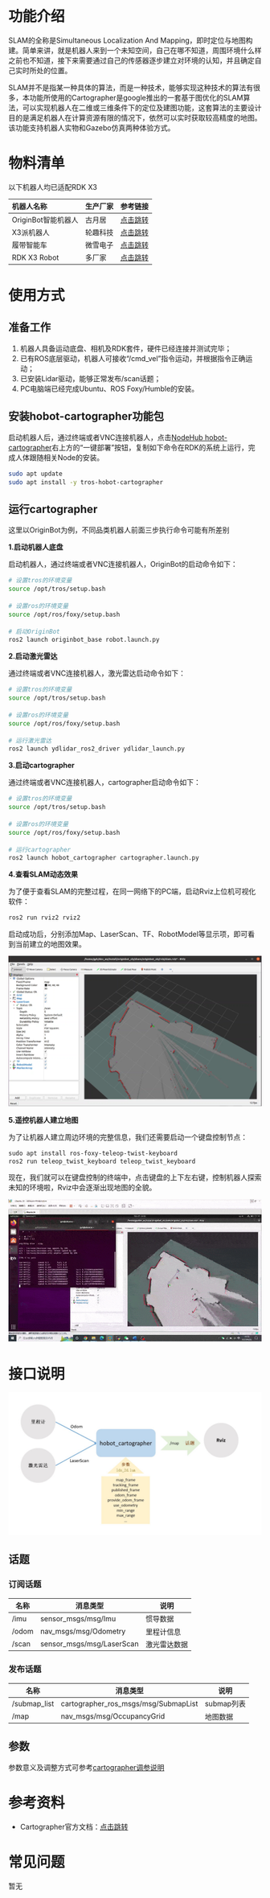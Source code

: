 # 功能介绍

SLAM的全称是Simultaneous Localization And Mapping，即时定位与地图构建。简单来讲，就是机器人来到一个未知空间，自己在哪不知道，周围环境什么样之前也不知道，接下来需要通过自己的传感器逐步建立对环境的认知，并且确定自己实时所处的位置。

SLAM并不是指某一种具体的算法，而是一种技术，能够实现这种技术的算法有很多，本功能所使用的Cartographer是google推出的一套基于图优化的SLAM算法，可以实现机器人在二维或三维条件下的定位及建图功能，这套算法的主要设计目的是满足机器人在计算资源有限的情况下，依然可以实时获取较高精度的地图。该功能支持机器人实物和Gazebo仿真两种体验方式。

# 物料清单

以下机器人均已适配RDK X3

| 机器人名称          | 生产厂家 | 参考链接                                                     |
| :------------------ | -------- | ------------------------------------------------------------ |
| OriginBot智能机器人 | 古月居   | [点击跳转](https://www.originbot.org/)                       |
| X3派机器人          | 轮趣科技 | [点击跳转](https://item.taobao.com/item.htm?spm=a230r.1.14.17.55e556912LPGGx&id=676436236906&ns=1&abbucket=12#detail) |
| 履带智能车          | 微雪电子 | [点击跳转](https://detail.tmall.com/item.htm?abbucket=9&id=696078152772&rn=4d81bea40d392509d4a5153fb2c65a35&spm=a1z10.5-b-s.w4011-22714387486.159.12d33742lJtqRk) |
| RDK X3 Robot        | 多厂家 | [点击跳转](https://developer.horizon.ai/sunrise) |

# 使用方式

## 准备工作

1. 机器人具备运动底盘、相机及RDK套件，硬件已经连接并测试完毕；
2. 已有ROS底层驱动，机器人可接收“/cmd_vel”指令运动，并根据指令正确运动；
3. 已安装Lidar驱动，能够正常发布/scan话题；
4. PC电脑端已经完成Ubuntu、ROS Foxy/Humble的安装。


## 安装hobot-cartographer功能包

启动机器人后，通过终端或者VNC连接机器人，点击[NodeHub hobot-cartographer](http://it-dev.horizon.ai/nodehubDetail/170117036053371409)右上方的“一键部署”按钮，复制如下命令在RDK的系统上运行，完成人体跟随相关Node的安装。

```bash
sudo apt update
sudo apt install -y tros-hobot-cartographer
```

## 运行cartographer

这里以OriginBot为例，不同品类机器人前面三步执行命令可能有所差别

**1.启动机器人底盘**

启动机器人，通过终端或者VNC连接机器人，OriginBot的启动命令如下：

```bash
# 设置tros的环境变量
source /opt/tros/setup.bash

# 设置ros的环境变量
source /opt/ros/foxy/setup.bash

# 启动OriginBot
ros2 launch originbot_base robot.launch.py 
```

**2.启动激光雷达**

通过终端或者VNC连接机器人，激光雷达启动命令如下：

```bash
# 设置tros的环境变量
source /opt/tros/setup.bash

# 设置ros的环境变量
source /opt/ros/foxy/setup.bash

# 运行激光雷达
ros2 launch ydlidar_ros2_driver ydlidar_launch.py
```

**3.启动cartographer**

通过终端或者VNC连接机器人，cartographer启动命令如下：

```bash
# 设置tros的环境变量
source /opt/tros/setup.bash

# 设置ros的环境变量
source /opt/ros/foxy/setup.bash

# 运行cartographer
ros2 launch hobot_cartographer cartographer.launch.py
```

**4.查看SLAM动态效果**

为了便于查看SLAM的完整过程，在同一网络下的PC端，启动Rviz上位机可视化软件：

```bash
ros2 run rviz2 rviz2
```

启动成功后，分别添加Map、LaserScan、TF、RobotModel等显示项，即可看到当前建立的地图效果。

![cartographer_slam](image/cartographer_slam.png)

**5.遥控机器人建立地图**

为了让机器人建立周边环境的完整信息，我们还需要启动一个键盘控制节点：

```
sudo apt install ros-foxy-teleop-twist-keyboard
ros2 run teleop_twist_keyboard teleop_twist_keyboard
```

现在，我们就可以在键盘控制的终端中，点击键盘的上下左右键，控制机器人探索未知的环境啦，Rviz中会逐渐出现地图的全貌。

![e646ac75c6](image/e646ac75c6.gif)

# 接口说明

![interfaces](image/interfaces.jpg)

## 话题

### 订阅话题

| 名称  | 消息类型                | 说明 |
| ----- | ----------------------- | ---- |
| /imu  | sensor_msgs/msg/Imu        | 惯导数据    |
| /odom |  nav_msgs/msg/Odometry     | 里程计信息     |
| /scan | sensor_msgs/msg/LaserScan  | 激光雷达数据     |

### 发布话题

| 名称  | 消息类型                | 说明 |
| ----- | ----------------------- | ---- |
| /submap_list  | cartographer_ros_msgs/msg/SubmapList | submap列表    |
| /map |  nav_msgs/msg/OccupancyGrid     | 地图数据     |

## 参数

参数意义及调整方式可参考[cartographer调参说明](https://google-cartographer-ros.readthedocs.io/en/latest/algo_walkthrough.html)


# 参考资料

- Cartographer官方文档：[点击跳转](https://google-cartographer.readthedocs.io/en/latest/)


# 常见问题

暂无

